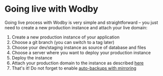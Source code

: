 # Going live with Wodby

Going live process with Wodby is very simple and straightforward – you just need to create a new production instance and attach your live domain: 

1. Create a new production instance of your application
2. Choose a git branch (you can switch to a tag later)
3. Choose your dev/staging instance as source of database and files 
4. Choose a server where you want to deploy your production instance
5. Deploy the instance
6. Attach your production domain to the instance as described <a href="domains.html#attaching-custom-domain-name" target="_blank">here</a> 
7. That's it! Do not forget to enable <a href="backups.html" target="_blank">auto-backups with mirroring</a>